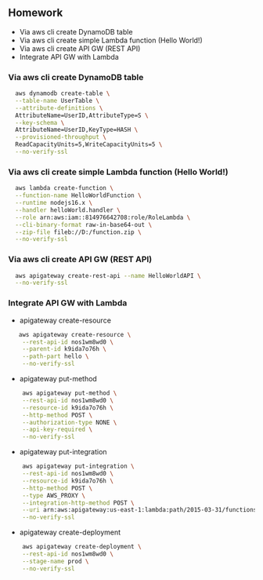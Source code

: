 ## Homework

* Via aws cli create DynamoDB table
* Via aws cli create simple Lambda function (Hello World!)
* Via aws cli create API GW (REST API)
* Integrate API GW with Lambda

### Via aws cli create DynamoDB table
  ```sh
    aws dynamodb create-table \
    --table-name UserTable \
    --attribute-definitions \
    AttributeName=UserID,AttributeType=S \
    --key-schema \
    AttributeName=UserID,KeyType=HASH \
    --provisioned-throughput \
    ReadCapacityUnits=5,WriteCapacityUnits=5 \
    --no-verify-ssl
  ```

### Via aws cli create simple Lambda function (Hello World!)
  ```sh
    aws lambda create-function \
    --function-name HelloWorldFunction \
    --runtime nodejs16.x \
    --handler helloWorld.handler \
    --role arn:aws:iam::814976642708:role/RoleLambda \
    --cli-binary-format raw-in-base64-out \
    --zip-file fileb://D:/function.zip \
    --no-verify-ssl
  ```
### Via aws cli create API GW (REST API)
  ```sh
    aws apigateway create-rest-api --name HelloWorldAPI \
	--no-verify-ssl
  ```
### Integrate API GW with Lambda
* apigateway create-resource
```sh
   aws apigateway create-resource \
    --rest-api-id nos1wm8wd0 \
    --parent-id k9ida7o76h \
    --path-part hello \
    --no-verify-ssl
```	
* apigateway put-method

```sh
	aws apigateway put-method \
    --rest-api-id nos1wm8wd0 \
    --resource-id k9ida7o76h \
    --http-method POST \
    --authorization-type NONE \
    --api-key-required \
	--no-verify-ssl
```
* apigateway put-integration
```sh
	aws apigateway put-integration \
    --rest-api-id nos1wm8wd0 \
    --resource-id k9ida7o76h \
    --http-method POST \
    --type AWS_PROXY \
    --integration-http-method POST \
    --uri arn:aws:apigateway:us-east-1:lambda:path/2015-03-31/functions/arn:aws:lambda:us-east-1:814976642708:function:HelloWorldFunction/invocations  \
    --no-verify-ssl
```

* apigateway create-deployment
```sh	
    aws apigateway create-deployment \
    --rest-api-id nos1wm8wd0 \
    --stage-name prod \
    --no-verify-ssl
  ```












